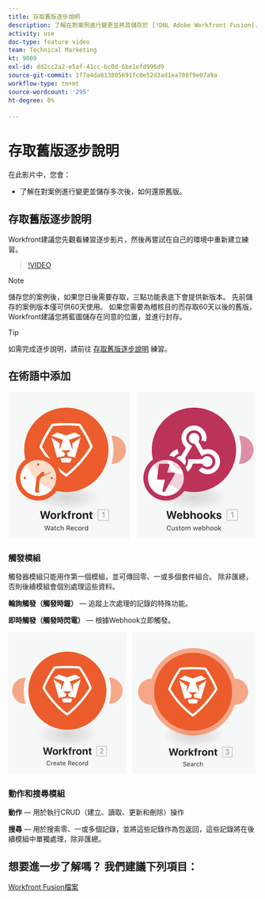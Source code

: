 ```yaml
---
title: 存取舊版逐步說明
description: 了解在對案例進行變更並將其儲存於 [!DNL Adobe Workfront Fusion].
activity: use
doc-type: feature video
team: Technical Marketing
kt: 9009
exl-id: dd2cc2a2-e5af-41cc-bc0d-6be1efd996d9
source-git-commit: 1f7a4da813805691fc0e52d3ad1ea708f9e07a9a
workflow-type: tm+mt
source-wordcount: '295'
ht-degree: 0%

---
```


# 存取舊版逐步說明

在此影片中，您會：

* 了解在對案例進行變更並儲存多次後，如何還原舊版。

## 存取舊版逐步說明

Workfront建議您先觀看練習逐步影片，然後再嘗試在自己的環境中重新建立練習。

>[!VIDEO](https://video.tv.adobe.com/v/335268/?quality=12)

>[!NOTE]
>
>儲存您的案例後，如果您日後需要存取，三點功能表底下會提供新版本。 先前儲存的案例版本僅可供60天使用。 如果您需要為稽核目的而存取60天以後的舊版，Workfront建議您將藍圖儲存在同意的位置，並進行封存。

>[!TIP]
>
>如需完成逐步說明，請前往 [存取舊版逐步說明](https://experienceleague.adobe.com/docs/workfront-learn/tutorials-workfront/fusion/exercises/access-previous-versions.html?lang=en) 練習。

## 在術語中添加

![手錶記錄和自訂網頁鈎模組的影像](assets/understand-the-basics-3.png)

### 觸發模組

觸發器模組只能用作第一個模組，並可傳回零、一或多個套件組合。 除非匯總，否則後續模組會個別處理這些資料。

**輪詢觸發（觸發時鐘）** — 追蹤上次處理的記錄的特殊功能。

**即時觸發（觸發時閃電）** — 根據Webhook立即觸發。

![建立記錄的影像和搜索模組](assets/understand-the-basics-4.png)

### 動作和搜尋模組

**動作** — 用於執行CRUD（建立、讀取、更新和刪除）操作

**搜尋** — 用於搜索零、一或多個記錄，並將這些記錄作為包返回，這些記錄將在後續模組中單獨處理，除非匯總。

## 想要進一步了解嗎？ 我們建議下列項目：

[Workfront Fusion檔案](https://experienceleague.adobe.com/docs/workfront/using/adobe-workfront-fusion/workfront-fusion-2.html?lang=en)
